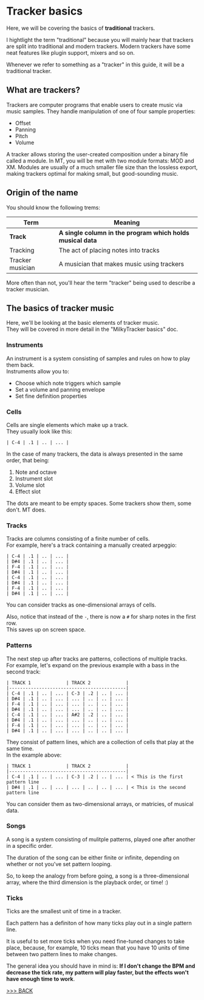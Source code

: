 # Tracker basics

Here, we will be covering the basics of **traditional** trackers.

I hightlight the term "traditional" because you will mainly hear that trackers are split into
traditional and modern trackers. Modern trackers have some neat features like plugin support, mixers and so on.

Whenever we refer to something as a "tracker" in this guide, it will be a traditional tracker.

## What are trackers?

Trackers are computer programs that enable users to create music via music samples.
They handle manipulation of one of four sample properties:

- Offset
- Panning
- Pitch
- Volume

A tracker allows storing the user-created composition under a binary file called a module.
In MT, you will be met with two module formats: MOD and XM.
Modules are usually of a much smaller file size than the lossless export,
making trackers optimal for making small, but good-sounding music.

## Origin of the name

You should know the following trems:

| Term             | Meaning                                                     |
| -                | -                                                           |
| **Track**        | **A single column in the program which holds musical data** |
| Tracking         | The act of placing notes into tracks                        |
| Tracker musician | A musician that makes music using trackers                  |

More often than not, you'll hear the term "tracker" being used to describe a tracker musician.

## The basics of tracker music

Here, we'll be looking at the basic elements of tracker music.<br>
They will be covered in more detail in the "MilkyTracker basics" doc.

### Instruments

An instrument is a system consisting of samples and rules on how to play them back.<br>
Instruments allow you to:

- Choose which note triggers which sample
- Set a volume and panning envelope
- Set fine definition properties

### Cells

Cells are single elements which make up a track.<br>
They usually look like this:

```
| C-4 | .1 | .. | ... |
```

In the case of many trackers, the data is always presented in the same order, that being:

1. Note and octave
2. Instrument slot
3. Volume slot
4. Effect slot

The dots are meant to be empty spaces. Some trackers show them, some don't. MT does.

### Tracks

Tracks are columns consisting of a finite number of cells.<br>
For example, here's a track containing a manually created arpeggio:

```
| C-4 | .1 | .. | ... |
| D#4 | .1 | .. | ... |
| F-4 | .1 | .. | ... |
| D#4 | .1 | .. | ... |
| C-4 | .1 | .. | ... |
| D#4 | .1 | .. | ... |
| F-4 | .1 | .. | ... |
| D#4 | .1 | .. | ... |
```

You can consider tracks as one-dimensional arrays of cells.

Also, notice that instead of the `-`, there is now a `#` for sharp notes in the first row.<br>
This saves up on screen space.

### Patterns

The next step up after tracks are patterns, collections of multiple tracks.<br>
For example, let's expand on the previous example with a bass in the second track:

```
| TRACK 1             | TRACK 2             |
|-------------------------------------------|
| C-4 | .1 | .. | ... | C-3 | .2 | .. | ... |
| D#4 | .1 | .. | ... | ... | .. | .. | ... |
| F-4 | .1 | .. | ... | ... | .. | .. | ... |
| D#4 | .1 | .. | ... | ... | .. | .. | ... |
| C-4 | .1 | .. | ... | A#2 | .2 | .. | ... |
| D#4 | .1 | .. | ... | ... | .. | .. | ... |
| F-4 | .1 | .. | ... | ... | .. | .. | ... |
| D#4 | .1 | .. | ... | ... | .. | .. | ... |
```

They consist of pattern lines, which are a collection of cells that play at the same time.<br>
In the example above:

```
| TRACK 1             | TRACK 2             |
|-------------------------------------------|
| C-4 | .1 | .. | ... | C-3 | .2 | .. | ... | < This is the first pattern line
| D#4 | .1 | .. | ... | ... | .. | .. | ... | < This is the second pattern line
```

You can consider them as two-dimensional arrays, or matricies, of musical data.

### Songs

A song is a system consisting of mulitple patterns, played one after another in a specific order.

The duration of the song can be either finite or infinite, depending on whether or not you've set pattern looping.

So, to keep the analogy from before going, a song is a three-dimensional array, where the third dimension is the playback order, or time! :)

### Ticks

Ticks are the smallest unit of time in a tracker.

Each pattern has a definiton of how many ticks play out in a single pattern line.

It is useful to set more ticks when you need fine-tuned changes to take place,
because, for example, 10 ticks mean that you have 10 units of time between two pattern lines
to make changes.

The general idea you should have in mind is:
**If I don't change the BPM and decrease the tick rate, my pattern will play faster, but the effects won't have enough time to work**.

[>>> BACK](../README.md)<br>
